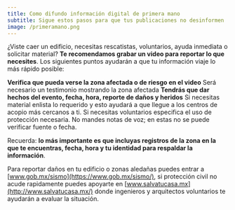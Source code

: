 ```yaml
---
title: Como difundo información digital de primera mano
subtitle: Sigue estos pasos para que tus publicaciones no desinformen
image: /primeramano.png
---
```


¿Viste caer un edificio, necesitas rescatistas, voluntarios, ayuda inmediata o solicitar material? **Te recomendamos grabar un video para reportar lo que necesites**. Los siguientes puntos ayudarán a que tu información viaje lo más rápido posible:

**Verifica que pueda verse la zona afectada o de riesgo en el video**
Será necesario un testimonio mostrando la zona afectada **Tendrás que dar hechos del evento, fecha, hora, reporte de daños y heridos**
Si necesitas material enlista lo requerido y esto ayudará a que llegue a los centros de acopio más cercanos a ti.
Si necesitas voluntarios especifica el uso de protección necesaria.
No mandes notas de voz; en estas no se puede verificar fuente o fecha.

Recuerda: **lo más importante es que incluyas registros de la zona en la que te encuentras, fecha, hora y tu identidad para respaldar la información**.

Para reportar daños en tu edificio o zonas aledañas puedes entrar a [www.gob.mx/sismo](https://www.gob.mx/sismo/), si protección civil no acude rapidamente puedes apoyarte en [www.salvatucasa.mx](http://www.salvatucasa.mx/) donde ingenieros y arquitectos voluntarios te ayudarán a evaluar la situación.
